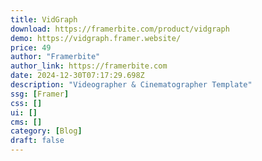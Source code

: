 ```yaml
---
title: VidGraph
download: https://framerbite.com/product/vidgraph
demo: https://vidgraph.framer.website/
price: 49
author: "Framerbite"
author_link: https://framerbite.com
date: 2024-12-30T07:17:29.698Z
description: "Videographer & Cinematographer Template"
ssg: [Framer]
css: []
ui: []
cms: []
category: [Blog]
draft: false
---
```

